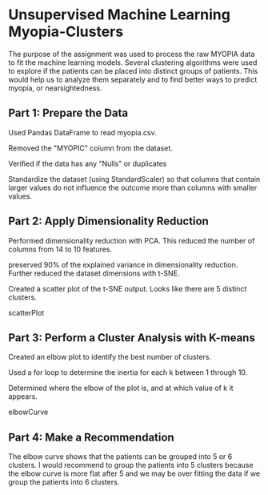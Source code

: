 # Unsupervised Machine Learning Myopia-Clusters

The purpose of the assignment was used to process the raw MYOPIA data to fit the machine learning models. Several clustering algorithms were used to explore if the patients can be placed into distinct groups of patients. This would help us to analyze them separately and to find better ways to predict myopia, or nearsightedness.

## Part 1: Prepare the Data
Used Pandas DataFrame to read myopia.csv.

Removed the "MYOPIC" column from the dataset.

Verified if the data has any "Nulls" or duplicates

Standardize the dataset (using StandardScaler) so that columns that contain larger values do not influence the outcome more than columns with smaller values.

## Part 2: Apply Dimensionality Reduction
Performed dimensionality reduction with PCA. This reduced the number of columns from 14 to 10 features.

preserved 90% of the explained variance in dimensionality reduction.
Further reduced the dataset dimensions with t-SNE.

Created a scatter plot of the t-SNE output. Looks like there are 5 distinct clusters.


scatterPlot



## Part 3: Perform a Cluster Analysis with K-means
Created an elbow plot to identify the best number of clusters.

Used a for loop to determine the inertia for each k between 1 through 10.

Determined where the elbow of the plot is, and at which value of k it appears.

elbowCurve



## Part 4: Make a Recommendation
The elbow curve  shows that the patients can be grouped into 5 or 6 clusters. I would recommend to group the patients into 5 clusters because the elbow curve is more flat after 5 and we may be over fitting the data if we group the patients into 6 clusters.
